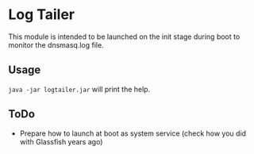 # Log Tailer

This module is intended to be launched on the init stage during boot to monitor the dnsmasq.log file.

## Usage

`java -jar logtailer.jar` will print the help.

## ToDo

* Prepare how to launch at boot as system service (check how you did with Glassfish years ago)